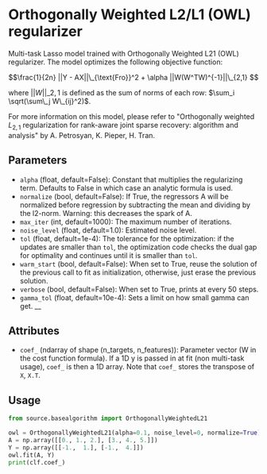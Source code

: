 # Orthogonally Weighted L2/L1 (OWL) regularizer

Multi-task Lasso model trained with Orthogonally Weighted L21 (OWL) regularizer. The model optimizes the following objective function:

$$\frac{1}{2n} ||Y - AX||\_{\text{Fro}}^2 + \alpha  ||W(W^TW)^{-1}||\_{2,1} $$

where $||W||\_{2,1}$ is defined as the sum of norms of each row: $\sum_i \sqrt(\sum\_j W\_{ij}^2)$. 


For more information on this model, please refer to "Orthogonally weighted $L_{2,1}$  regularization for rank-aware joint sparse recovery: algorithm and analysis" by A. Petrosyan, K. Pieper, H. Tran.

## Parameters

- `alpha` (float, default=False): Constant that multiplies the regularizing term. Defaults to False in which case an analytic formula is used.
- `normalize` (bool, default=False): If True, the regressors A will be normalized before regression by subtracting the mean and dividing by the l2-norm. Warning: this decreases the spark of A.         
- `max_iter` (int, default=1000): The maximum number of iterations.
- `noise_level` (float, default=1.0): Estimated noise level.
- `tol` (float, default=1e-4): The tolerance for the optimization: if the updates are smaller than `tol`, the optimization code checks the dual gap for optimality and continues until it is smaller than `tol`.
- `warm_start` (bool, default=False): When set to True, reuse the solution of the previous call to fit as initialization, otherwise, just erase the previous solution.
- `verbose` (bool, default=False): When set to True, prints at every 50 steps.
- `gamma_tol` (float, default=10e-4): Sets a limit on how small gamma can get.
__
## Attributes

- `coef_` (ndarray of shape (n_targets, n_features)): Parameter vector (W in the cost function formula). If a 1D y is passed in at fit (non multi-task usage), `coef_` is then a 1D array. Note that `coef_` stores the transpose of `X`, `X.T`.

## Usage

```python
from source.basealgorithm import OrthogonallyWeightedL21

owl = OrthogonallyWeightedL21(alpha=0.1, noise_level=0, normalize=True)
A = np.array([[0., 1., 2.], [3., 4., 5.]])
Y = np.array([[-1.,  1.], [-1.,  4.]])
owl.fit(A, Y)
print(clf.coef_)
```
